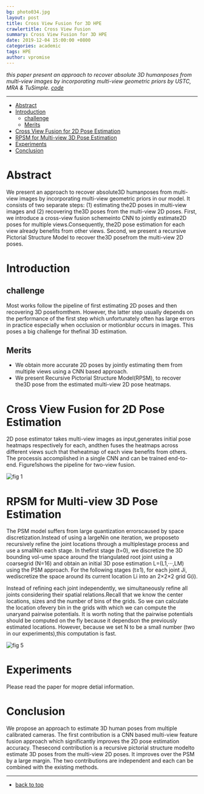 ```yaml
---
bg: photo034.jpg
layout: post
title: Cross View Fusion for 3D HPE
crawlertitle: Cross View Fusion
summary: Cross View Fusion for 3D HPE
date: 2019-12-04 15:00:00 +0800
categories: academic
tags: HPE
author: vpromise
---
```


*this paper present an approach to recover absolute 3D humanposes from multi-view images by incorporating multi-view geometric  priors*
*by USTC, MRA & TuSimple. [code](https://github.com/microsoft/multiview-human-pose-estimation-pytorch)*

---

- [Abstract](#abstract)
- [Introduction](#introduction)
  - [challenge](#challenge)
  - [Merits](#merits)
- [Cross View Fusion for 2D Pose Estimation](#cross-view-fusion-for-2d-pose-estimation)
- [RPSM for Multi-view 3D Pose Estimation](#rpsm-for-multi-view-3d-pose-estimation)
- [Experiments](#experiments)
- [Conclusion](#conclusion)

# Abstract

We present an approach to recover absolute3D humanposes from multi-view images by incorporating multi-view geometric  priors  in  our  model.   It  consists  of  two  separate steps: (1) estimating the2D poses in multi-view images and (2) recovering the3D poses from the multi-view 2D poses.  First, we introduce a cross-view fusion schemeinto CNN to jointly estimate2D poses for multiple views.Consequently,  the2D  pose  estimation  for  each  view  already benefits from other views.  Second, we present a recursive Pictorial Structure Model to recover the3D posefrom  the  multi-view 2D  poses. 

# Introduction

## challenge
Most works follow the pipeline of first estimating 2D poses and then recovering 3D posefromthem. However, the latter step usually depends on the performance of the first step which unfortunately often has large errors in practice especially when occlusion or motionblur occurs in images. This poses a big challenge for thefinal 3D estimation.

## Merits
- We obtain more accurate 2D poses by jointly estimating them from multiple views using a CNN based approach.
- We present Recursive Pictorial Structure Model(RPSM), to recover the3D pose from the estimated multi-view 2D pose heatmaps.

# Cross View Fusion for 2D Pose Estimation
2D pose estimator takes multi-view images as input,generates initial pose heatmaps respectively for each, andthen fuses the heatmaps across different views such that theheatmap of each view benefits from others. The processis accomplished in a single CNN and can be trained end-to-end. Figure1shows the pipeline for two-view fusion.

![fig 1](https://i.loli.net/2019/12/14/5ZLFzYCaWNSlubR.png)

# RPSM for Multi-view 3D Pose Estimation
The PSM model suffers from large quantization errorscaused by space discretization.Instead of using a largeNin one iteration, we proposeto recursively refine the joint locations through a multiplestage process and use a smallNin each stage. In thefirst stage (t=0), we discretize the 3D bounding vol-ume space around the triangulated root joint using a coarsegrid (N=16) and obtain an initial 3D pose estimation L=(L1,···,LM) using the PSM approach. For the following stages (t≥1), for each joint Ji, wediscretize the space around its current location Li into an 2×2×2 grid G(i). 

Instead of refining each joint independently, we simultaneously refine all joints considering their spatial relations.Recall that we know the center locations, sizes and the number of bins of the grids. So we can calculate the location ofevery bin in the grids with which we can compute the unaryand pairwise potentials. It is worth noting that the pairwise potentials should be computed on the fly because it dependson the previously estimated locations. However, because we set N to be a small number (two in our experiments),this computation is fast.

![fig 5](https://i.loli.net/2019/12/14/dGSmVuE7YTxsHjg.png)

# Experiments
Please read the paper for mopre detial information.

# Conclusion
We propose an approach to estimate 3D human poses from multiple calibrated cameras. The first contribution is a CNN based multi-view feature fusion approach which significantly improves the 2D pose estimation accuracy. Thesecond contribution is a recursive pictorial structure modelto estimate 3D poses from the multi-view 2D poses. It improves over the PSM by a large margin. The two contributions are independent and each can be combined with the existing methods.

---

- [back to top](#abstract)